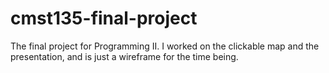 # cmst135-final-project
The final project for Programming II. I worked on the clickable map and the presentation, and is just a wireframe for the time being.
